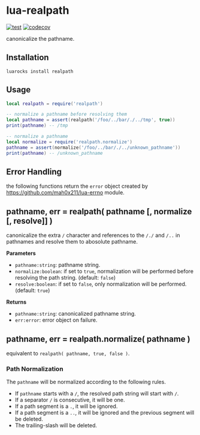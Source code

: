 # lua-realpath

[![test](https://github.com/mah0x211/lua-realpath/actions/workflows/test.yml/badge.svg)](https://github.com/mah0x211/lua-realpath/actions/workflows/test.yml)
[![codecov](https://codecov.io/gh/mah0x211/lua-realpath/branch/master/graph/badge.svg)](https://codecov.io/gh/mah0x211/lua-realpath)

canonicalize the pathname.


## Installation

```
luarocks install realpath
```

## Usage

```lua
local realpath = require('realpath')

-- normalize a pathname before resolving them
local pathname = assert(realpath('/foo/../bar/./../tmp', true))
print(pathname) -- /tmp

-- normalize a pathname
local normalize = require('realpath.normalize')
pathname = assert(normalize('/foo/../bar/./../unknown_pathname'))
print(pathname) -- /unknown_pathname
```


## Error Handling

the following functions return the `error` object created by https://github.com/mah0x211/lua-errno module.


## pathname, err = realpath( pathname [, normalize [, resolve]] )

canonicalize the extra `/` character and references to the `/./` and `/..` in pathnames and resolve them to abosolute pathname.

**Parameters**

- `pathname:string`: pathname string.
- `normalize:boolean`: if set to `true`, normalization will be performed before resolving the path string. (default: `false`)
- `resolve:boolean`: if set to `false`, only normalization will be performed. (default: `true`)

**Returns**

- `pathname:string`: canonicalized pathname string.
- `err:error`: error object on failure.


## pathname, err = realpath.normalize( pathname )

equivalent to `realpath( pathname, true, false )`.


### Path Normalization

The `pathname` will be normalized according to the following rules.

- If `pathname` starts with a `/`, the resolved path string will start with `/`.
- If a separator `/` is consecutive, it will be one.
- If a path segment is a `.`, it will be ignored.
- If a path segment is a `..`, it will be ignored and the previous segment will be deleted.
- The trailing-slash will be deleted.
